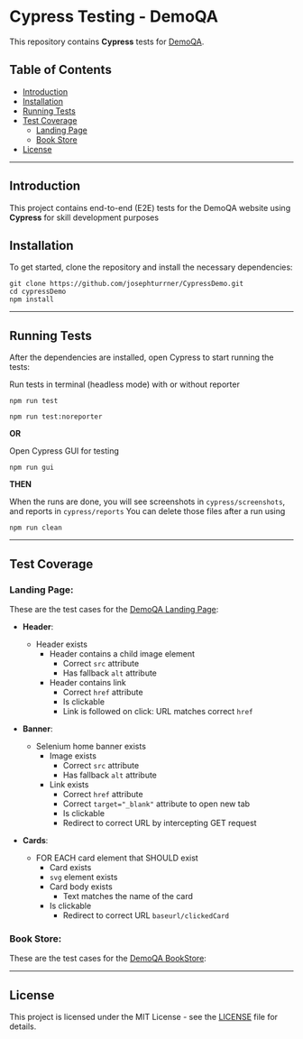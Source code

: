 # Cypress Testing - DemoQA

This repository contains **Cypress** tests for [DemoQA](https://demoqa.com/). 

## Table of Contents

- [Introduction](#introduction)
- [Installation](#installation)
- [Running Tests](#running-tests)
- [Test Coverage](#test-coverage)
  - [Landing Page](#landing-page)
  - [Book Store](#book-store)
- [License](#license)

---

## Introduction

This project contains end-to-end (E2E) tests for the DemoQA website using **Cypress** for skill development purposes

## Installation

To get started, clone the repository and install the necessary dependencies:

```
git clone https://github.com/josephturrner/CypressDemo.git
cd cypressDemo
npm install
```

---

## Running Tests

After the dependencies are installed, open Cypress to start running the tests:

Run tests in terminal (headless mode) with or without reporter
```
npm run test
```
```
npm run test:noreporter
```

**OR**

Open Cypress GUI for testing
```
npm run gui
```

**THEN**

When the runs are done, you will see screenshots in `cypress/screenshots`, and reports in `cypress/reports`
You can delete those files after a run using
```
npm run clean
```

---

## Test Coverage

### Landing Page:

These are the test cases for the [DemoQA Landing Page](https://demoqa.com/):

- **Header**:
  - Header exists
    - Header contains a child image element
      - Correct `src` attribute
      - Has fallback `alt` attribute
    - Header contains link
      - Correct `href` attribute
      - Is clickable
      - Link is followed on click: URL matches correct `href`

- **Banner**:
  - Selenium home banner exists
    - Image exists
      - Correct `src` attribute
      - Has fallback `alt` attribute
    - Link exists
      - Correct `href` attribute
      - Correct `target="_blank"` attribute to open new tab
      - Is clickable
      - Redirect to correct URL by intercepting GET request

- **Cards**:
  - FOR EACH card element that SHOULD exist
    - Card exists
    - `svg` element exists
    - Card body exists
      - Text matches the name of the card
    - Is clickable
      - Redirect to correct URL `baseurl/clickedCard`

### Book Store:

These are the test cases for the [DemoQA BookStore](https://demoqa.com/books):
   
---

## License

This project is licensed under the MIT License - see the [LICENSE](LICENSE) file for details.
